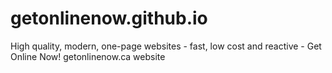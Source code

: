# getonlinenow.github.io
High quality, modern, one-page websites - fast, low cost and reactive - Get Online Now!
getonlinenow.ca website
